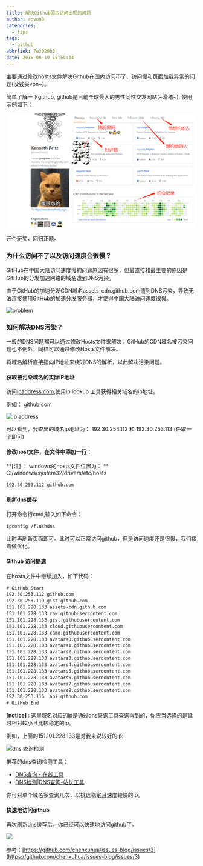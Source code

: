 ```yaml
---
title: 解决Github国内访问出现的问题
author: rovo98
categories:
  - tips
tags:
  - github
abbrlink: 7e3029b3
date: 2018-06-10 15:58:34
---
```


主要通过修改hosts文件解决Github在国内访问不了、访问慢和页面加载异常的问题(没钱买vpn~)。

简单了解一下github, github是目前全球最大的男性同性交友网站(~滑稽~), 使用示例如下：

![](/images/解决Github访问问题/communication.png)

<!-- more -->


开个玩笑，回归正题。

### 为什么访问不了以及访问速度会很慢？

GitHub在中国大陆访问速度慢的问题原因有很多，但最直接和最主要的原因是GitHub的分发加速网络的域名遭到DNS污染。

由于GitHub的加速分发CDN域名assets-cdn.github.com遭到DNS污染，导致无法连接使用GitHub的加速分发服务器，才使得中国大陆访问速度很慢。

![problem](github_problem.png)

### 如何解决DNS污染？

一般的DNS问题都可以通过修改Hosts文件来解决，GitHub的CDN域名被污染问题也不例外，同样可以通过修改Hosts文件解决。

将域名解析直接指向IP地址来绕过DNS的解析，以此解决污染问题。

#### 获取被污染域名的实际IP地址

访问[ipaddress.com](https://wwww.ipaddress.com),使用ip lookup 工具获得相关域名的ip地址。

例如： github.com

![ip address](github_ipaddress.png)

可以看到，我查出的域名ip地址为： 192.30.254.112 和 192.30.253.113 (任取一个即可)

#### 修改host文件，在文件中添加一行：

**[注] ： windows的hosts文件位置为： **
C:/windows/system32/drivers/etc/hosts

```txt
192.30.253.112 github.com
```

#### 刷新dns缓存

打开命令行cmd,输入如下命令：

```txt
ipconfig /flushdns
```

此时再刷新页面即可。此时可以正常访问github，但是访问速度还是很慢，我们接着做优化。

#### Github 访问提速

在hosts文件中继续加入，如下代码：

```txt
# GitHub Start
192.30.253.112 github.com
192.30.253.119 gist.github.com
151.101.228.133 assets-cdn.github.com
151.101.228.133 raw.githubusercontent.com
151.101.228.133 gist.githubusercontent.com
151.101.228.133 cloud.githubusercontent.com
151.101.228.133 camo.githubusercontent.com
151.101.228.133 avatars0.githubusercontent.com
151.101.228.133 avatars1.githubusercontent.com
151.101.228.133 avatars2.githubusercontent.com
151.101.228.133 avatars3.githubusercontent.com
151.101.228.133 avatars4.githubusercontent.com
151.101.228.133 avatars5.githubusercontent.com
151.101.228.133 avatars6.githubusercontent.com
151.101.228.133 avatars7.githubusercontent.com
151.101.228.133 avatars8.githubusercontent.com
192.30.253.116  api.github.com
# GitHub End
```

**[notice]** : 这里域名对应的ip是通过dns查询工具查询得到的，你应当选择的是延时相对较小且比较稳定的ip。

例如，上面的151.101.228.133是对我来说较好的ip:

![dns 查询检测](ping_test.png)

推荐的dns查询检测工具：

- [DNS查询 - 在线工具](https://tool.lu/dns/)
- [DNS检测|DNS查询-站长工具](http://tool.chinaz.com/dns/)

你可对单个域名多查询几次，以挑选稳定且速度较快的ip。

#### 快速地访问github

再次刷新dns缓存后，你已经可以快速地访问github了。

![](github_test.gif)


参考：[https://github.com/chenxuhua/issues-blog/issues/3](https://github.com/chenxuhua/issues-blog/issues/3)

